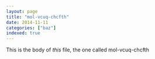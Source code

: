 ```yaml
---
layout: page
title: "mol-vcuq-chcfth"
date: 2014-11-11
categories: ["baz"]
indexed: true
---
```

This is the body of _this_ file, the one called mol-vcuq-chcfth

